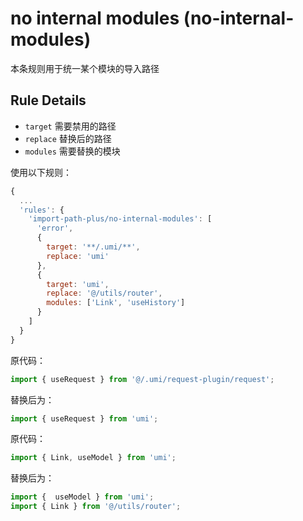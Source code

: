 # no internal modules (no-internal-modules)

本条规则用于统一某个模块的导入路径

## Rule Details

- `target` 需要禁用的路径
- `replace` 替换后的路径
- `modules` 需要替换的模块

使用以下规则：

```js
{
  ...
  'rules': {
    'import-path-plus/no-internal-modules': [
      'error',
      {
        target: '**/.umi/**',
        replace: 'umi'
      },
      {
        target: 'umi',
        replace: '@/utils/router',
        modules: ['Link', 'useHistory']
      }
    ]
  }
}
```

原代码：
```js
import { useRequest } from '@/.umi/request-plugin/request';
```

替换后为：

```js
import { useRequest } from 'umi';
```

原代码：
```js
import { Link, useModel } from 'umi';
```

替换后为：

```js
import {  useModel } from 'umi';
import { Link } from '@/utils/router';
```

